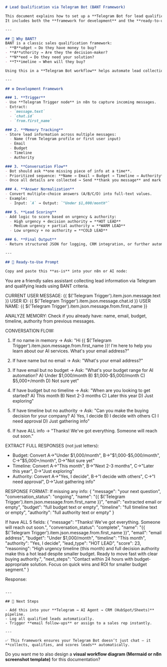```markdown
# Lead Qualification via Telegram Bot (BANT Framework)

This document explains how to set up a **Telegram Bot for lead qualification** using **BANT criteria** (Budget, Authority, Need, Timeline).  
It includes both the **framework for development** and the **ready-to-use prompt**.

---

## 📌 Why BANT?
BANT is a classic sales qualification framework:
- **B**udget → Do they have money to buy?  
- **A**uthority → Are they the decision-maker?  
- **N**eed → Do they need your solution?  
- **T**imeline → When will they buy?  

Using this in a **Telegram Bot workflow** helps automate lead collection, qualification, and scoring.

---

## ⚙️ Development Framework

### 1. **Trigger**
- Use **Telegram Trigger node** in n8n to capture incoming messages.  
- Extract:
  - `message.text`  
  - `chat.id`  
  - `from.first_name`

### 2. **Memory Tracking**
- Store lead information across multiple messages:
  - Name (from Telegram profile or first user input)  
  - Email  
  - Budget  
  - Timeline  
  - Authority  

### 3. **Conversation Flow**
- Bot should ask **one missing piece of info at a time**.  
- Prioritized sequence: **Name → Email → Budget → Timeline → Authority**.  
- Once all details are collected → Send **thank you message** and mark lead as qualified.  

### 4. **Answer Normalization**
- Convert multiple-choice answers (A/B/C/D) into full-text values.  
- Example:  
  - Input: `A` → Output: `"Under $1,000/month"`

### 5. **Lead Scoring**
- Add logic to score based on urgency & authority:
  - High urgency + decision authority = **HOT LEAD**  
  - Medium urgency + partial authority = **WARM LEAD**  
  - Low urgency + no authority = **COLD LEAD**  

### 6. **Final Output**
- Return structured JSON for logging, CRM integration, or further automation.

---

## 📝 Ready-to-Use Prompt

Copy and paste this **as-is** into your n8n or AI node:

```

You are a friendly sales assistant collecting lead information via Telegram and qualifying leads using BANT criteria.

CURRENT USER MESSAGE: {{ \$('Telegram Trigger').item.json.message.text }}
USER ID: {{ \$('Telegram Trigger').item.json.message.chat.id }}
USER NAME: {{ \$('Telegram Trigger').item.json.message.from.first\_name }}

ANALYZE MEMORY:
Check if you already have: name, email, budget, timeline, authority from previous messages.

CONVERSATION FLOW:

1. If no name in memory → Ask: "Hi {{ \$('Telegram Trigger').item.json.message.from.first\_name }}! I'm here to help you learn about our AI services. What's your email address?"

2. If have name but no email → Ask: "What's your email address?"

3. If have email but no budget → Ask: "What's your budget range for AI automation?
   A) Under \$1,000/month
   B) \$1,000-\$5,000/month
   C) \$5,000+/month
   D) Not sure yet"

4. If have budget but no timeline → Ask: "When are you looking to get started?
   A) This month
   B) Next 2-3 months
   C) Later this year
   D) Just exploring"

5. If have timeline but no authority → Ask: "Can you make the buying decision for your company?
   A) Yes, I decide
   B) I decide with others
   C) I need approval
   D) Just gathering info"

6. If have ALL info → "Thanks! We've got everything. Someone will reach out soon."

EXTRACT FULL RESPONSES (not just letters):

* Budget: Convert A→"Under \$1,000/month", B→"\$1,000-\$5,000/month", C→"\$5,000+/month", D→"Not sure yet"
* Timeline: Convert A→"This month", B→"Next 2-3 months", C→"Later this year", D→"Just exploring"
* Authority: Convert A→"Yes, I decide", B→"I decide with others", C→"I need approval", D→"Just gathering info"

RESPONSE FORMAT:
If missing any info:
{
"message": "your next question",
"conversation\_status": "ongoing",
"name": "{{ \$('Telegram Trigger').item.json.message.from.first\_name }}",
"email": "extracted email or empty",
"budget": "full budget text or empty",
"timeline": "full timeline text or empty",
"authority": "full authority text or empty"
}

If have ALL 5 fields:
{
"message": "Thanks! We've got everything. Someone will reach out soon.",
"conversation\_status": "complete",
"name": "{{ \$('Telegram Trigger').item.json.message.from.first\_name }}",
"email": "email address",
"budget": "Under \$1,000/month",
"timeline": "This month",
"authority": "Yes, I decide",
"lead\_type": "HOT LEAD",
"score": 23,
"reasoning": "High urgency timeline (this month) and full decision authority make this a hot lead despite smaller budget. Ready to move fast with clear buying authority.",
"next\_steps": "Contact within 24 hours with budget-appropriate solution. Focus on quick wins and ROI for smaller budget segment."
}

Response:

```

---

## 🚀 Next Steps

- Add this into your **Telegram → AI Agent → CRM (HubSpot/Sheets)** pipeline.  
- Log all qualified leads automatically.  
- Trigger **email follow-ups** or assign to a sales rep instantly.  

---

✅ This framework ensures your Telegram Bot doesn’t just chat — it **collects, qualifies, and scores leads** automatically.  
```

Do you want me to also design a **visual workflow diagram (Mermaid or n8n screenshot template)** for this documentation?
